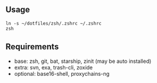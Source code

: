 ## Usage

```
ln -s ~/dotfiles/zsh/.zshrc ~/.zshrc
zsh
```

## Requirements

- base: zsh, git, bat, starship, zinit (may be auto installed)
- extra: svn, exa, trash-cli, zoxide
- optional: base16-shell, proxychains-ng
